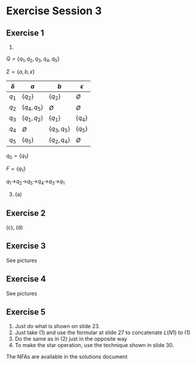 # Exercise Session 3

## Exercise 1

1.

$Q =\{q_1,q_2,q_3,q_4,q_5\}$

$\Sigma = \{a,b,\epsilon\}$


| $\delta$ | $a$           | $b$           | $\epsilon$ |
| ---------- | --------------- | --------------- | ------------ |
| $q_1$    | $\{q_2\}$     | $\{q_2\}$     | $Ø$       |
| $q_2$    | $\{q_4,q_5\}$ | $Ø$          | $Ø$       |
| $q_3$    | $\{q_1,q_2\}$ | $\{q_1\}$     | $\{q_4\}$  |
| $q_4$    | $Ø$          | $\{q_3,q_5\}$ | $\{q_5\}$  |
| $q_5$    | $\{q_5\}$     | $\{q_2,q_4\}$ | $Ø$       |

$q_0=\{q_1\}$

$F=\{q_1\}$

$q_1$->$q_2$->$q_5$->$q_4$->$q_3$->$q_1$

3. (a)

## Exercise 2

(c), (d)

## Exercise 3

See pictures

## Exercise 4

See pictures

## Exercise 5

1. Just do what is shown on slide 23.
2. Just take (1) and use the formular at slide 27 to concatenate $L(N1)$ to (1)
3. Do the same as in (2) just in the opposite way
4. To make the star operation, use the technique shown in slide 30.

The NFAs are available in the solutions document
